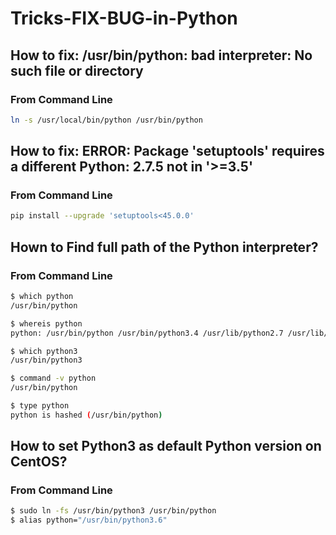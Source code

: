# Tricks-FIX-BUG-in-Python

## How to fix: /usr/bin/python: bad interpreter: No such file or directory

### From Command Line 
```bash
ln -s /usr/local/bin/python /usr/bin/python
```

## How to fix: ERROR: Package 'setuptools' requires a different Python: 2.7.5 not in '>=3.5'
### From Command Line 
```bash
pip install --upgrade 'setuptools<45.0.0'
```

## Hown to Find full path of the Python interpreter?
### From Command Line
```bash
$ which python
/usr/bin/python

$ whereis python
python: /usr/bin/python /usr/bin/python3.4 /usr/lib/python2.7 /usr/lib/python3.4        /usr/include/python2.7 /usr/include/python3.4m /usr/share/man/man1/python.1.gz

$ which python3
/usr/bin/python3

$ command -v python
/usr/bin/python

$ type python
python is hashed (/usr/bin/python)
```

## How to set Python3 as default Python version on CentOS?
### From Command Line
```bash
$ sudo ln -fs /usr/bin/python3 /usr/bin/python
$ alias python="/usr/bin/python3.6"
```
